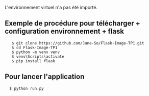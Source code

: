 L'environnement virtuel n'a pas été importé. 

## Exemple de procédure pour télécharger + configuration environnement + flask
```
   $ git clone https://github.com/June-So/Flask-Image-TP1.git 
   $ cd Flask-Image-TP1
   $ python -m venv venv
   $ venv\Scripts\activate
   $ pip install flask
```

## Pour lancer l'application
```
  $ python run.py 
```
